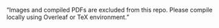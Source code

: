 “Images and compiled PDFs are excluded from this repo. Please compile locally using Overleaf or TeX environment.”
